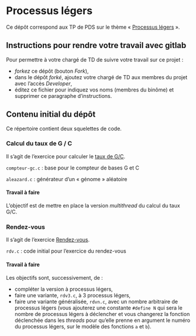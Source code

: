 #   Processus légers

Ce dépôt correspond aux TP de PDS sur le thème
« [Processus légers](https://www.fil.univ-lille1.fr/~hym/e/pds/tp/tdth1.html) ».


##  Instructions pour rendre votre travail avec gitlab

Pour permettre à votre chargé de TD de suivre votre travail sur ce projet :

-   *forkez* ce dépôt (bouton _Fork_),
-   dans le dépôt *forké*, ajoutez votre chargé de TD aux membres du
    projet avec l’accès _Developer_,
-   éditez ce fichier  pour indiquez vos noms (membres du
    binôme) et supprimer ce paragraphe d’instructions.


##  Contenu initial du dépôt

Ce répertoire contient deux squelettes de code.


### Calcul du taux de G / C

Il s’agit de l’exercice pour calculer le [taux de G/C].

[taux de G/C]: https://www.fil.univ-lille1.fr/~hym/e/pds/tp/tdth1-concrets.html#taux-gc

`compteur-gc.c`
:   base pour le compteur de bases G et C

`aleazard.c`
:   générateur d’un « génome » aléatoire


#### Travail à faire

L’objectif est de mettre en place la version _multithread_ du calcul
du taux G/C.


### Rendez-vous

Il s’agit de l’exercice [Rendez-vous].

[Rendez-vous]: https://www.fil.univ-lille1.fr/~hym/e/pds/tp/tdth1-003.html#sec4

`rdv.c`
:   code initial pour l’exercice du rendez-vous


#### Travail à faire

Les objectifs sont, successivement, de :

-   compléter la version à processus légers,
-   faire une variante, `rdv3.c`, à 3 processus légers,
-   faire une variante généralisée, `rdvn.c`, avec un nombre
    arbitraire de processus légers (vous ajouterez une constante
    `#define N` qui sera le nombre de processus légers à déclencher et
    vous changerez la fonction déclenchée dans les _threads_ pour
    qu’elle prenne en argument le numéro du processus légers, sur le
    modèle des fonctions `a` et `b`).
